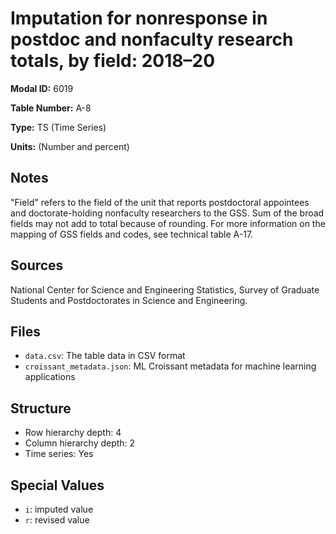 # Imputation for nonresponse in postdoc and nonfaculty research totals, by field: 2018&#8211;20

**Modal ID:** 6019

**Table Number:** A-8

**Type:** TS (Time Series)

**Units:** (Number and percent)

## Notes

"Field" refers to the field of the unit that reports postdoctoral appointees and doctorate-holding nonfaculty researchers to the GSS. Sum of the broad fields may not add to total because of rounding. For more information on the mapping of GSS fields and codes, see technical table A-17.

## Sources

National Center for Science and Engineering Statistics, Survey of Graduate Students and Postdoctorates in Science and Engineering.

## Files

- `data.csv`: The table data in CSV format
- `croissant_metadata.json`: ML Croissant metadata for machine learning applications

## Structure

- Row hierarchy depth: 4
- Column hierarchy depth: 2
- Time series: Yes

## Special Values

- `i`: imputed value
- `r`: revised value
